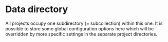 # Data directory
All projects occupy one subdirectory (= subcollection) within this one.
It is possible to store some global configuration options here which will
be overridden by more specific settings in the separate project directories.